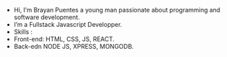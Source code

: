 - Hi, I’m Brayan Puentes a young man passionate about programming and software development.
- I’m a Fullstack Javascript Developper.
- Skills :
- Front-end: HTML, CSS, JS, REACT.
- Back-edn NODE JS, XPRESS, MONGODB.

<!---
SMITH367/SMITH367 is a ✨ special ✨ repository because its `README.md` (this file) appears on your GitHub profile.
You can click the Preview link to take a look at your changes.
--->
